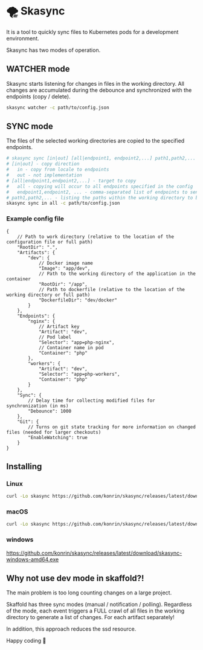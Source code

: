 # 🌪 Skasync
It is a tool to quickly sync files to Kubernetes pods for a development environment.

Skasync has two modes of operation.

## WATCHER  mode
Skasync starts listening for changes in files in the working directory. All changes are accumulated during the debounce and synchronized with the endpoints (copy / delete).
```bash
skasync watcher -c path/to/config.json
```

## SYNC mode
The files of the selected working directories are copied to the specified endpoints.
```bash
# skasync sync [in|out] [all|endpoint1, endpoint2,...] path1,path2,...
# [in|out] - copy direction
#   in - copy from locale to endpoints
#   out - not implementation
# [all|endpoint1,endpoint2,...] - target to copy
#   all - copying will occur to all endpoints specified in the config
#   endpoint1,endpoint2, ... - comma-separated list of endpoints to send files
# path1,path2,... - listing the paths within the working directory to be copied to the endpoints
skasync sync in all -c path/to/config.json
```

### Example config file
```jsonc
{
    // Path to work directory (relative to the location of the configuration file or full path)
    "RootDir": ".",
    "Artifacts": {
        "dev": {
            // Docker image name
            "Image": "app/dev",
            // Path to the working directory of the application in the container
            "RootDir": "/app",
            // Path to dockerfile (relative to the location of the working directory or full path)
            "DockerfileDir": "dev/docker"
        }
    },
    "Endpoints": {
        "nginx": {
            // Artifact key
            "Artifact": "dev",
            // Pod label
            "Selector": "app=php-nginx",
            // Container name in pod
            "Container": "php"
        },
        "workers": {
            "Artifact": "dev",
            "Selector": "app=php-workers",
            "Container": "php"
        }
    },
    "Sync": {
        // Delay time for collecting modified files for synchronization (in ms)
        "Debounce": 1000
    },
    "Git": {
        // Turns on git state tracking for more information on changed files (needed for larger checkouts)
        "EnableWatching": true
    }
}
```

## Installing

### Linux
```bash
curl -Lo skasync https://github.com/konrin/skasync/releases/latest/download/skasync-linux-amd64 && chmod +x skasync && sudo mv skasync /usr/local/bin
```

### macOS
```bash
curl -Lo skasync https://github.com/konrin/skasync/releases/latest/download/skasync-darwin-amd64 && chmod +x skasync && sudo mv skasync /usr/local/bin
```

### windows
https://github.com/konrin/skasync/releases/latest/download/skasync-windows-amd64.exe

## Why not use dev mode in skaffold?!
The main problem is too long counting changes on a large project.

Skaffold has three sync modes (manual / notification / polling). Regardless of the mode, each event triggers a FULL crawl of all files in the working directory to generate a list of changes. For each artifact separately!

In addition, this approach reduces the ssd resource.

Happy coding 🍻
